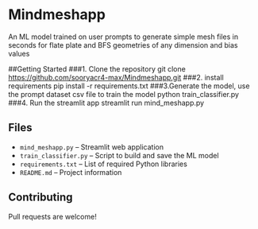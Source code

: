 # Mindmeshapp
An ML model trained on user prompts to generate simple mesh files in seconds for flate plate and BFS geometries of any dimension and bias values

##Getting Started
###1. Clone the repository
git clone https://github.com/sooryacr4-max/Mindmeshapp.git
###2. install requirements
pip install -r requirements.txt
###3.Generate the model, use the prompt dataset csv file to train the model
python train_classifier.py
###4. Run the streamlit app
streamlit run mind_meshapp.py


## Files
- `mind_meshapp.py` – Streamlit web application
- `train_classifier.py` – Script to build and save the ML model
- `requirements.txt` – List of required Python libraries
- `README.md` – Project information

## Contributing
Pull requests are welcome! 




